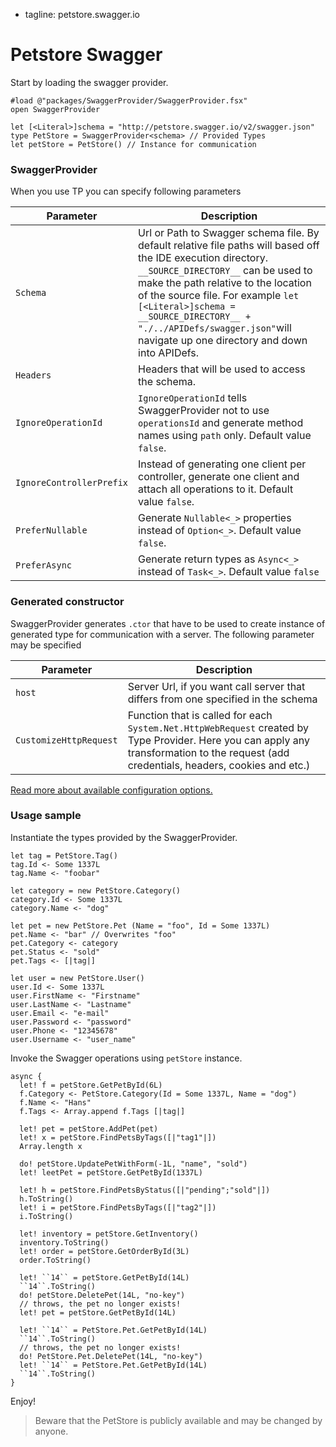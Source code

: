  - tagline: petstore.swagger.io

# Petstore Swagger

Start by loading the swagger provider.

    #load @"packages/SwaggerProvider/SwaggerProvider.fsx"
    open SwaggerProvider

    let [<Literal>]schema = "http://petstore.swagger.io/v2/swagger.json"
    type PetStore = SwaggerProvider<schema> // Provided Types
    let petStore = PetStore() // Instance for communication

### SwaggerProvider

When you use TP you can specify following parameters

| Parameter | Description |
|-----------|-------------|
| `Schema` | Url or Path to Swagger schema file. By default relative file paths will based off the IDE execution directory. `__SOURCE_DIRECTORY__` can be used to make the path relative to the location of the source file. For example `let [<Literal>]schema = __SOURCE_DIRECTORY__ + "./../APIDefs/swagger.json"`will navigate up one directory and down into APIDefs.|
| `Headers` | Headers that will be used to access the schema. |
| `IgnoreOperationId` | `IgnoreOperationId` tells SwaggerProvider not to use `operationsId` and generate method names using `path` only. Default value `false`. |
| `IgnoreControllerPrefix` | Instead of generating one client per controller, generate one client and attach all operations to it. Default value `false`. |
| `PreferNullable` | Generate `Nullable<_>` properties instead of `Option<_>`. Default value `false`. |
| `PreferAsync` | Generate return types as `Async<_>` instead of `Task<_>`. Default value `false` |

### Generated constructor

SwaggerProvider generates `.ctor` that have to be used to create instance of
generated type for communication with a server. The following parameter may be specified

| Parameter | Description |
|-----------|-------------|
| `host` | Server Url, if you want call server that differs from one specified in the schema |
| `CustomizeHttpRequest` | Function that is called for each `System.Net.HttpWebRequest` created by Type Provider. Here you can apply any transformation to the request (add credentials, headers, cookies and etc.) |

[Read more about available configuration options.](http://stackoverflow.com/questions/37566751/what-should-i-do-to-prevent-a-401-unauthorised-when-using-the-swagger-type-provi/37628857#37628857)

### Usage sample

Instantiate the types provided by the SwaggerProvider.

    let tag = PetStore.Tag()
    tag.Id <- Some 1337L
    tag.Name <- "foobar"

    let category = new PetStore.Category()
    category.Id <- Some 1337L
    category.Name <- "dog"

    let pet = new PetStore.Pet (Name = "foo", Id = Some 1337L)
    pet.Name <- "bar" // Overwrites "foo"
    pet.Category <- category
    pet.Status <- "sold"
    pet.Tags <- [|tag|]

    let user = new PetStore.User()
    user.Id <- Some 1337L
    user.FirstName <- "Firstname"
    user.LastName <- "Lastname"
    user.Email <- "e-mail"
    user.Password <- "password"
    user.Phone <- "12345678"
    user.Username <- "user_name"

Invoke the Swagger operations using `petStore` instance.

    async {
      let! f = petStore.GetPetById(6L)
      f.Category <- PetStore.Category(Id = Some 1337L, Name = "dog")
      f.Name <- "Hans"
      f.Tags <- Array.append f.Tags [|tag|]

      let! pet = petStore.AddPet(pet)
      let! x = petStore.FindPetsByTags([|"tag1"|])
      Array.length x

      do! petStore.UpdatePetWithForm(-1L, "name", "sold")
      let! leetPet = petStore.GetPetById(1337L)

      let! h = petStore.FindPetsByStatus([|"pending";"sold"|])
      h.ToString()
      let! i = petStore.FindPetsByTags([|"tag2"|])
      i.ToString()

      let! inventory = petStore.GetInventory()
      inventory.ToString()
      let! order = petStore.GetOrderById(3L)
      order.ToString()

      let! ``14`` = petStore.GetPetById(14L)
      ``14``.ToString()
      do! petStore.DeletePet(14L, "no-key")
      // throws, the pet no longer exists!
      let! pet = petStore.GetPetById(14L)

      let! ``14`` = PetStore.Pet.GetPetById(14L)
      ``14``.ToString()
      // throws, the pet no longer exists!
      do! PetStore.Pet.DeletePet(14L, "no-key")
      let! ``14`` = PetStore.Pet.GetPetById(14L)
      ``14``.ToString()
    }

Enjoy!

> Beware that the PetStore is publicly available and may be changed by anyone.
